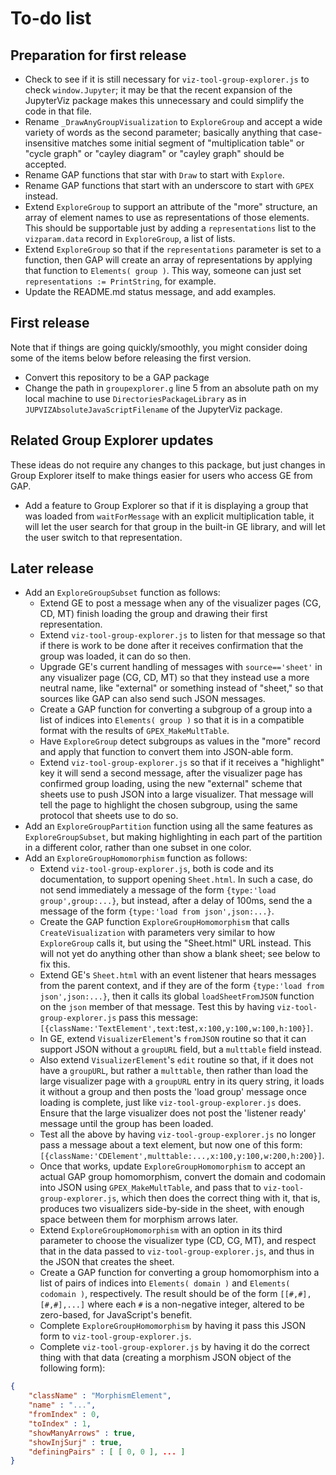 
# To-do list

## Preparation for first release

 * Check to see if it is still necessary for `viz-tool-group-explorer.js`
   to check `window.Jupyter`; it may be that the recent expansion of
   the JupyterViz package makes this unnecessary and could simplify
   the code in that file.
 * Rename `_DrawAnyGroupVisualization` to `ExploreGroup` and accept
   a wide variety of words as the second parameter; basically anything
   that case-insensitive matches some initial segment of
   "multiplication table" or "cycle graph" or "cayley diagram" or
   "cayley graph" should be accepted.
 * Rename GAP functions that star with `Draw` to start with `Explore`.
 * Rename GAP functions that start with an underscore to start with
   `GPEX` instead.
 * Extend `ExploreGroup` to support an attribute of the "more" structure,
   an array of element names to use as representations of those elements.
   This should be supportable just by adding a `representations` list to
   the `vizparam.data` record in `ExploreGroup`, a list of lists.
 * Extend `ExploreGroup` so that if the `representations` parameter is
   set to a function, then GAP will create an array of representations
   by applying that function to `Elements( group )`.  This way, someone
   can just set `representations := PrintString`, for example.
 * Update the README.md status message, and add examples.

## First release

Note that if things are going quickly/smoothly, you might consider doing
some of the items below before releasing the first version.

 * Convert this repository to be a GAP package
 * Change the path in `groupexplorer.g` line 5 from an absolute path
   on my local machine to use `DirectoriesPackageLibrary` as in
   `JUPVIZAbsoluteJavaScriptFilename` of the JupyterViz package.

## Related Group Explorer updates

These ideas do not require any changes to this package, but just changes
in Group Explorer itself to make things easier for users who access GE from
GAP.

 * Add a feature to Group Explorer so that if it is displaying a group
   that was loaded from `waitForMessage` with an explicit multiplication
   table, it will let the user search for that group in the built-in GE
   library, and will let the user switch to that representation.

## Later release

 * Add an `ExploreGroupSubset` function as follows:
    * Extend GE to post a message when any of the visualizer pages
      (CG, CD, MT) finish loading the group and drawing their first
      representation.
    * Extend `viz-tool-group-explorer.js` to listen for that message
      so that if there is work to be done after it receives confirmation
      that the group was loaded, it can do so then.
    * Upgrade GE's current handling of messages with `source=='sheet'`
      in any visualizer page (CG, CD, MT) so that they instead use a more
      neutral name, like "external" or something instead of "sheet," so
      that sources like GAP can also send such JSON messages.
    * Create a GAP function for converting a subgroup of a group into a
      list of indices into `Elements( group )` so that it is in a
      compatible format with the results of `GPEX_MakeMultTable`.
    * Have `ExploreGroup` detect subgroups as values in the "more" record
      and apply that function to convert them into JSON-able form.
    * Extend `viz-tool-group-explorer.js` so that if it receives a
      "highlight" key it will send a second message, after the visualizer
      page has confirmed group loading, using the new "external" scheme
      that sheets use to push JSON into a large visualizer.  That message
      will tell the page to highlight the chosen subgroup, using the same
      protocol that sheets use to do so.
 * Add an `ExploreGroupPartition` function using all the same features as
   `ExploreGroupSubset`, but making highlighting in each part of the
   partition in a different color, rather than one subset in one color.
 * Add an `ExploreGroupHomomorphism` function as follows:
    * Extend `viz-tool-group-explorer.js`, both is code and its
      documentation, to support opening `Sheet.html`.  In such a case,
      do not send immediately a message of the form
      `{type:'load group',group:...}`, but instead, after a delay of 100ms,
      send the a message of the form `{type:'load from json',json:...}`.
    * Create the GAP function `ExploreGroupHomomorphism` that calls
      `CreateVisualization` with parameters very similar to how
      `ExploreGroup` calls it, but using the "Sheet.html" URL instead.
      This will not yet do anything other than show a blank sheet; see
      below to fix this.
    * Extend GE's `Sheet.html` with an event listener that hears messages
      from the parent context, and if they are of the form
      `{type:'load from json',json:...}`, then it calls its global
      `loadSheetFromJSON` function on the `json` member of that message.
      Test this by having `viz-tool-group-explorer.js` pass this message:
      `[{className:'TextElement',text:`test`,x:100,y:100,w:100,h:100}]`.
    * In GE, extend `VisualizerElement`'s `fromJSON` routine so that it
      can support JSON without a `groupURL` field, but a `multtable` field
      instead.
    * Also extend `VisualizerElement`'s `edit` routine so that, if it does
      not have a `groupURL`, but rather a `multtable`, then rather than
      load the large visualizer page with a `groupURL` entry in its query
      string, it loads it without a group and then posts the 'load group'
      message once loading is complete, just like
      `viz-tool-group-explorer.js` does.  Ensure that the large
      visualizer does not post the 'listener ready' message until the group
      has been loaded.
    * Test all the above by having `viz-tool-group-explorer.js` no longer
      pass a message about a text element, but now one of this form:
      `[{className:'CDElement',multtable:...,x:100,y:100,w:200,h:200}]`.
    * Once that works, update `ExploreGroupHomomorphism` to accept an
      actual GAP group homomorphism, convert the domain and codomain into
      JSON using `GPEX_MakeMultTable`, and pass that to
      `viz-tool-group-explorer.js`, which then does the correct thing with
      it, that is, produces two visualizers side-by-side in the sheet, with
      enough space between them for morphism arrows later.
    * Extend `ExploreGroupHomomorphism` with an option in its third
      parameter to choose the visualizer type (CD, CG, MT), and respect
      that in the data passed to `viz-tool-group-explorer.js`, and thus in
      the JSON that creates the sheet.
    * Create a GAP function for converting a group homomorphism into a
      list of pairs of indices into `Elements( domain )` and
      `Elements( codomain )`, respectively.  The result should be of the
      form `[[#,#],[#,#],...]` where each `#` is a non-negative integer,
      altered to be zero-based, for JavaScript's benefit.
    * Complete `ExploreGroupHomomorphism` by having it pass this JSON form
      to `viz-tool-group-explorer.js`.
    * Complete `viz-tool-group-explorer.js` by having it do the correct
      thing with that data (creating a morphism JSON object of the following
      form):
```json
{
    "className" : "MorphismElement",
    "name" : "...",
    "fromIndex" : 0,
    "toIndex" : 1,
    "showManyArrows" : true,
    "showInjSurj" : true,
    "definingPairs" : [ [ 0, 0 ], ... ]
}
```
